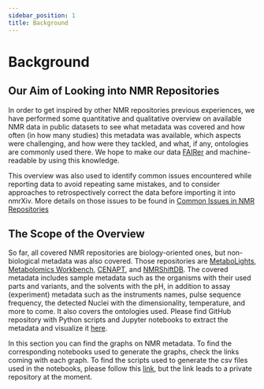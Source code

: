 ```yaml
---
sidebar_position: 1
title: Background
---
```

# Background

## Our Aim of Looking into NMR Repositories

In order to get inspired by other NMR repositories previous experiences, we have performed some quantitative and qualitative overview on available NMR data in public datasets to see what metadata was covered and how often (in how many studies) this metadata was available, which aspects were challenging, and how were they tackled, and what, if any, ontologies are commonly used there. We hope to make our data [FAIRer](https://www.go-fair.org/fair-principles/) and machine-readable by using this knowledge.

This overview was also used to identify common issues encountered while reporting data to avoid repeating same mistakes, and to consider approaches to retrospectively correct the data before importing it into nmrXiv. More details on those issues to be found in [Common Issues in NMR Repositories](/docs/advanced-guides/nmr-repositories/common-issues-encountered-in-nmr-repositories.md)

## The Scope of the Overview

So far, all covered NMR repositories are biology-oriented ones, but non-biological metadata was also covered. Those repositories are [MetaboLights](https://www.ebi.ac.uk/metabolights/), [Metabolomics Workbench](https://www.metabolomicsworkbench.org/),  [CENAPT](https://dataverse.harvard.edu/dataverse/cenapt), and [NMRShiftDB](https://nmrshiftdb.nmr.uni-koeln.de/). The covered metadata includes sample metadata such as the organisms with their used parts and variants, and the solvents with the pH, in addition to assay (experiment) metadata such as the instruments names, pulse sequence frequency, the detected Nuclei with the dimensionality, temperature, and more to come. It also covers the ontologies used. Please find GitHub repository with Python scripts and Jupyter notebooks to extract the metadata and visualize it [here](https://github.com/NFDI4Chem/repo-scripts).

In this section you can find the graphs on NMR metadata. To find the corresponding notebooks used to generate the graphs, check the links coming with each graph. To find the scripts used to generate the csv files used in the notebooks, please follow this [link](https://github.com/NFDI4Chem/repo-scripts), but the link leads to a private repository at the moment.